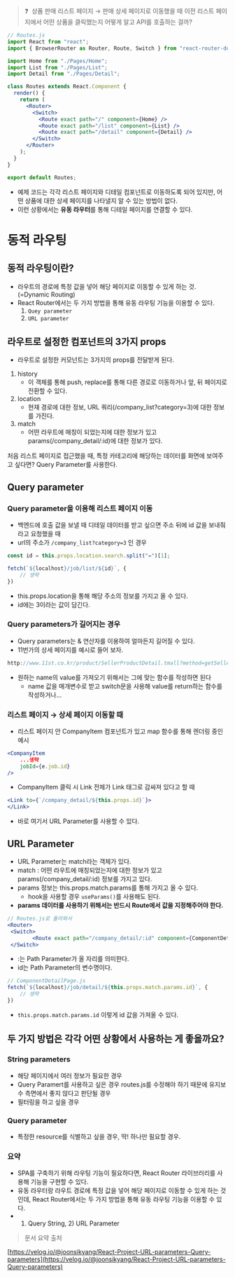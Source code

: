 > ❓  상품 판매 리스트 페이지 → 판매 상세 페이지로 이동했을 때
이전 리스트 페이지에서 어떤 상품을 클릭했는지 어떻게 알고 API를 호출하는 걸까?
> 

```jsx
// Routes.js
import React from "react";
import { BrowserRouter as Router, Route, Switch } from "react-router-dom";

import Home from "./Pages/Home";
import List from "./Pages/List";
import Detail from "./Pages/Detail";

class Routes extends React.Component {
  render() {
    return (
      <Router>
        <Switch>
          <Route exact path="/" component={Home} />
          <Route exact path="/list" component={List} />
          <Route exact path="/detail" component={Detail} />
        </Switch>
      </Router>
    );
  }
}

export default Routes;
```

- 예제 코드는 각각 리스트 페이지와 디테일 컴포넌트로 이동하도록 되어 있지만, 어떤 상품에 대한 상세 페이지를 나타낼지 알 수 있는 방법이 없다.
- 이런 상황에서는 **유동 라우터**를 통해 디테일 페이지를 연결할 수 있다.

# 동적 라우팅

## 동적 라우팅이란?

- 라우트의 경로에 특정 값을 넣어 해당 페이지로 이동할 수 있게 하는 것. (=Dynamic Routing)
- React Router에서는 두 가지 방법을 통해 유동 라우팅 기능을 이용할 수 있다.
    1. `Quey parameter`
    2. `URL parameter`

## 라우트로 설정한 컴포넌트의 3가지 props

- 라우트로 설정한 커모넌트는 3가지의 props를 전달받게 된다.
1. history
    - 이 객체를 통해 push, replace를 통해 다른 경로로 이동하거나 앞, 뒤 페이지로 전환할 수 있다.
2. location
    - 현재 경로에 대한 정보, URL 쿼리(/company_list?category=3)에 대한 정보를 가진다.
3. match
    - 어떤 라우트에 매칭이 되었는지에 대한 정보가 있고 params(/company_detail/:id)에 대한 정보가 있다.

처음 리스트 페이지로 접근했을 때, 특정 카테고리에 해당하는 데이터를 화면에 보여주고 싶다면? Query Parameter를 사용한다.

## Query parameter

### Query parameter을 이용해 리스트 페이지 이동

- 백엔드에 호출 값을 보낼 때 디테일 데이터를 받고 싶으면 주소 뒤에 id 값을 보내줘 라고 요청했을 때
- url의 주소가 `/company_list?category=3` 인 경우

```jsx
const id = this.props.location.search.split("=")[1];

fetch(`${localhost}/job/list/${id}`, {
	// 생략
})
```

- this.props.location을 통해 해당 주소의 정보를 가지고 올 수 있다.
- id에는 3이라는 값이 담긴다.

### Query parameters가 길어지는 경우

- Query parameters는 & 연산자를 이용하여 얼마든지 길어질 수 있다.
- 11번가의 상세 페이지를 예시로 들어 보자.

```jsx
http://www.11st.co.kr/product/SellerProductDetail.tmall?method=getSellerProductDetail&prdNo=1259146705&trTypeCd=PW00&trCtgrNo=1001841
```

- 원하는 name의 value를 가져오기 위해서는 그에 맞는 함수를 작성하면 된다
    - name 값을 매개변수로 받고 switch문을 사용해 value를 return하는 함수를 작성하거나…

### 리스트 페이지 → 상세 페이지 이동할 때

- 리스트 페이지 안 CompanyItem 컴포넌트가 있고 map 함수를 통해 렌더링 중인 예시

```jsx
<CompanyItem
	...생략
	jobId={e.job.id}
/>
```

- CompanyItem 클릭 시 Link 전체가 Link 태그로 감싸져 있다고 할 때

```jsx
<Link to={`/company_detail/${this.props.id}`}>
</Link>
```

- 바로 여기서 URL Parameter를 사용할 수 있다.

## URL Parameter

- URL Parameter는 match라는 객체가 있다.
- match : 어떤 라우트에 매칭되었는지에 대한 정보가 있고 params(/company_detail/:id) 정보를 가지고 있다.
- params 정보는 this.props.match.params를 통해 가지고 올 수 있다.
    - hook을 사용할 경우 `useParams()`를 사용해도 된다.
- **params 데이터를 사용하기 위해서는 반드시 Route에서 값을 지정해주어야 한다.**

```jsx
// Routes.js로 돌아와서
<Router>
 <Switch>
		<Route exact path="/company_detail/:id" component={ComponentDetailPage}>
 </Switch>
```

- :는 Path Parameter가 올 자리를 의미한다.
- id는 Path Parameter의 변수명이다.

```jsx
// ComponentDetailPage.js
fetch(`${localhost}/job/detail/${this.props.match.params.id}`, {
	// 생략
})
```

- `this.props.match.params.id` 이렇게 id 값을 가져올 수 있다.

## 두 가지 방법은 각각 어떤 상황에서 사용하는 게 좋을까요?

### String parameters

- 해당 페이지에서 여러 정보가 필요한 경우
- Query Paramert를 사용하고 싶은 경우 routes.js를 수정해야 하기 때문에 유지보수 측면에서 좋지 않다고 판단될 경우
- 필터링을 하고 싶을 경우

### Query parameter

- 특정한 resource를 식별하고 싶을 경우, 딱! 하나만 필요할 경우.

### 요약

- SPA를 구축하기 위해 라우팅 기능이 필요하다면, React Router 라이브러리를 사용해 기능을 구현할 수 있다.
- 유동 라우터랑 라우트 경로에 특정 값을 넣어 해당 페이지로 이동할 수 있게 하는 것인데, React Router에서는 두 가지 방법을 통해 유동 라우팅 기능을 이용할 수 있다.
- 1) Query String, 2) URL Parameter

> 문서 요약 출처
> 

[https://velog.io/@joonsikyang/React-Project-URL-parameters-Query-parameters](https://velog.io/@joonsikyang/React-Project-URL-parameters-Query-parameters)